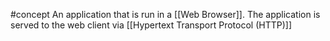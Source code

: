 #concept 
An application that is run in a [[Web Browser]]. The application is served to the web client via [[Hypertext Transport Protocol (HTTP)]]